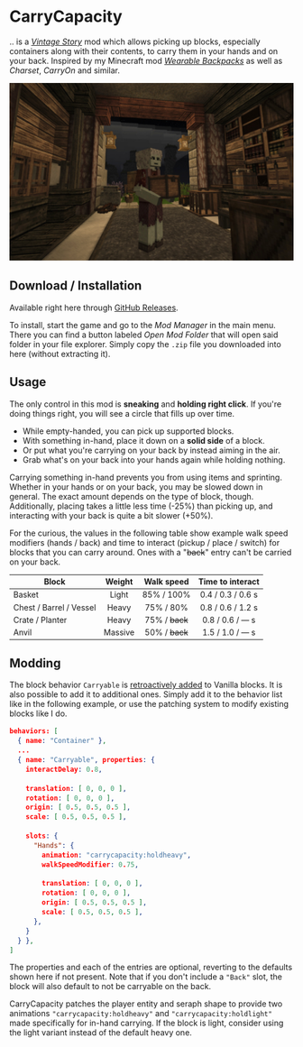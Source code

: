 # CarryCapacity

.. is a [*Vintage Story*][VS] mod which allows picking up blocks, especially containers along with their contents, to carry them in your hands and on your back. Inspired by my Minecraft mod [*Wearable Backpacks*][WBs] as well as *Charset*, *CarryOn* and similar.

![Screenshot](docs/screenshot.jpg)

[VS]: https://www.vintagestory.at/
[WBs]: https://github.com/copygirl/WearableBackpacks

## Download / Installation

Available right here through [GitHub Releases][DL].

To install, start the game and go to the *Mod Manager* in the main menu. There you can find a button labeled *Open Mod Folder* that will open said folder in your file explorer. Simply copy the `.zip` file you downloaded into here (without extracting it).

[DL]: https://github.com/copygirl/CarryCapacity/releases

## Usage

The only control in this mod is **sneaking** and **holding right click**.   If you're doing things right, you will see a circle that fills up over time.

- While empty-handed, you can pick up supported blocks.
- With something in-hand, place it down on a **solid side** of a block.
- Or put what you're carrying on your back by instead aiming in the air.
- Grab what's on your back into your hands again while holding nothing.

Carrying something in-hand prevents you from using items and sprinting. Whether in your hands or on your back, you may be slowed down in general. The exact amount depends on the type of block, though. Additionally, placing takes a little less time (-25%) than picking up, and interacting with your back is quite a bit slower (+50%).

For the curious, the values in the following table show example walk speed modifiers (hands / back) and time to interact (pickup / place / switch) for blocks that you can carry around. Ones with a "~~back~~" entry can't be carried on your back.

| Block                   | Weight  |   Walk speed   | Time to interact  |
| ----------------------- |:-------:|:--------------:|:-----------------:|
| Basket                  |  Light  | 85% /   100%   | 0.4 / 0.3 / 0.6 s |
| Chest / Barrel / Vessel |  Heavy  | 75% /    80%   | 0.8 / 0.6 / 1.2 s |
| Crate / Planter         |  Heavy  | 75% / ~~back~~ | 0.8 / 0.6 /  —  s |
| Anvil                   | Massive | 50% / ~~back~~ | 1.5 / 1.0 /  —  s |

## Modding

The block behavior `Carryable` is [retroactively added][patch] to Vanilla blocks. It is also possible to add it to additional ones. Simply add it to the behavior list like in the following example, or use the patching system to modify existing blocks like I do.

[patch]: ./resources/assets/carrycapacity/patches/carryable.json

```json
behaviors: [
  { name: "Container" },
  ...
  { name: "Carryable", properties: {
    interactDelay: 0.8,
    
    translation: [ 0, 0, 0 ],
    rotation: [ 0, 0, 0 ],
    origin: [ 0.5, 0.5, 0.5 ],
    scale: [ 0.5, 0.5, 0.5 ],
    
    slots: {
      "Hands": {
        animation: "carrycapacity:holdheavy",
        walkSpeedModifier: 0.75,
        
        translation: [ 0, 0, 0 ],
        rotation: [ 0, 0, 0 ],
        origin: [ 0.5, 0.5, 0.5 ],
        scale: [ 0.5, 0.5, 0.5 ],
      },
    }
  } },
]
```

The properties and each of the entries are optional, reverting to the defaults shown here if not present. Note that if you don't include a `"Back"` slot, the block will also default to not be carryable on the back.

CarryCapacity patches the player entity and seraph shape to provide two animations `"carrycapacity:holdheavy"` and `"carrycapacity:holdlight"` made specifically for in-hand carrying. If the block is light, consider using the light variant instead of the default heavy one.
